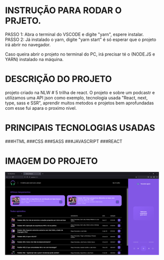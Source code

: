 # INSTRUÇÃO PARA RODAR O PRJETO.
PASSO 1: Abra o terminal do VSCODE e digite "yarn", espere instalar. PASSO 2: Já instalado o yarn, digite "yarn start" é 
só esperar que o projeto irá abrir no navegador.

Caso queira abrir o projeto no terminal do PC, irá precisar té o (NODE.JS e YARN) instalado na máquina.

# DESCRIÇÃO DO PROJETO
projeto criado na NLW # 5 trilha de react. O projeto e sobre um podcastr e utilizamos uma API json como 
exemplo, tecnologia usada "React, next, type, sass e SSR", aprendir muitos metodos e projetos bem aprofundadas 
com esse fui apara o proximo nivel. 

# PRINCIPAIS TECNOLOGIAS USADAS
###HTML
###CSS
###SASS
###JAVASCRIPT
###REACT

# IMAGEM DO PROJETO
<img src="banner.png" alt=""/>
